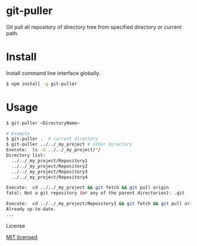 # git-puller
Git pull all repository of directory tree from specified directory or current path.

# Install

Install command line interface globally.

```sh
$ npm install -g git-puller
```

# Usage

```sh
$ git-puller <DirectoryName>

# Example
$ git-puller .  # current directory
$ git-puller ../../_my_project # other directory
Execute:  ls -d ../../_my_project/*/
Directory list:
  ../../_my_project/Repository1
  ../../_my_project/Repository2
  ../../_my_project/Repository3
  ../../_my_project/Repository4

Execute:  cd ../../_my_project && git fetch && git pull origin
fatal: Not a git repository (or any of the parent directories): .git

Execute:  cd ../../_my_project/Repository1 && git fetch && git pull origin
Already up-to-date.
...
```

License

[MIT licensed](./LICENSE).
